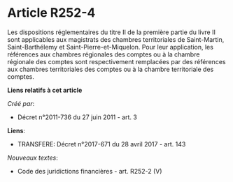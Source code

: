 # Article R252-4

Les dispositions réglementaires du titre II de la première partie du livre II sont applicables aux magistrats des chambres
territoriales de Saint-Martin, Saint-Barthélemy et Saint-Pierre-et-Miquelon. Pour leur application, les références aux
chambres régionales des comptes ou à la chambre régionale des comptes sont respectivement remplacées par des références aux
chambres territoriales des comptes ou à la chambre territoriale des comptes.

**Liens relatifs à cet article**

_Créé par_:

  - Décret n°2011-736 du 27 juin 2011 - art. 3

**Liens**:

  - TRANSFERE: Décret n°2017-671 du 28 avril 2017 - art. 143

_Nouveaux textes_:

  - Code des juridictions financières - art. R252-2 (V)
